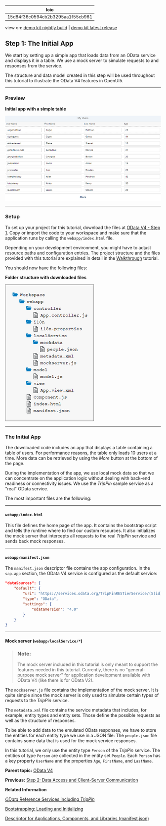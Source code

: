 <!-- loio15d84f36c0594cb2b3295aa1f55cb961 -->

| loio |
| -----|
| 15d84f36c0594cb2b3295aa1f55cb961 |

<div id="loio">

view on: [demo kit nightly build](https://sdk.openui5.org/nightly/#/topic/15d84f36c0594cb2b3295aa1f55cb961) | [demo kit latest release](https://sdk.openui5.org/topic/15d84f36c0594cb2b3295aa1f55cb961)</div>

## Step 1: The Initial App

We start by setting up a simple app that loads data from an OData service and displays it in a table. We use a mock server to simulate requests to and responses from the service.

The structure and data model created in this step will be used throughout this tutorial to illustrate the OData V4 features in OpenUI5.

***

<a name="loio15d84f36c0594cb2b3295aa1f55cb961__section_bt4_fxc_z1b"/>

### Preview

   
  
**Initial app with a simple table**

 ![](images/loio9d0182f69376444396c903cbc84564c9_LowRes.png "Initial app with a simple table") 

***

<a name="loio15d84f36c0594cb2b3295aa1f55cb961__section_tsr_gxc_z1b"/>

### Setup

To set up your project for this tutorial, download the files at [OData V4 - Step 1](https://sdk.openui5.org/entity/sap.ui.core.tutorial.odatav4/sample/sap.ui.core.tutorial.odatav4.01). Copy or import the code to your workspace and make sure that the application runs by calling the `webapp/index.html` file.

Depending on your development environment, you might have to adjust resource paths and configuration entries. The project structure and the files provided with this tutorial are explained in detail in the [Walkthrough](Walkthrough_3da5f4b.md) tutorial.

You should now have the following files:

  
  
**Folder structure with downloaded files**

 ![](images/loio1406ea6897b149fe97a107176f9d4442_HiRes.png "Folder structure with downloaded files") 

***

<a name="loio15d84f36c0594cb2b3295aa1f55cb961__section_vng_l12_gcb"/>

### The Initial App

The downloaded code includes an app that displays a table containing a table of users. For performance reasons, the table only loads 10 users at a time. More data can be retrieved by using the *More* button at the bottom of the page.

During the implementation of the app, we use local mock data so that we can concentrate on the application logic without dealing with back-end readiness or connectivity issues. We use the *TripPin* sample service as a "real" OData service.

The most important files are the following:

***

#### `webapp/index.html`

This file defines the home page of the app. It contains the bootstrap script and tells the runtime where to find our custom resources. It also initializes the mock server that intercepts all requests to the real *TripPin* service and sends back mock responses.

***

#### `webapp/manifest.json`

The `manifest.json` descriptor file contains the app configuration. In the `sap.app` section, the OData V4 service is configured as the default service:

```json
"dataSources": {
	"default": {
		"uri": "https://services.odata.org/TripPinRESTierService/(S(id))/",
		"type": "OData",
		"settings": {
			"odataVersion": "4.0"
		}
	}
}

```

***

#### Mock server \(`webapp/localService/*`\)

> ### Note:  
> The mock server included in this tutorial is only meant to support the features needed in this tutorial. Currently, there is no "general-purpose mock server" for application development available with OData V4 \(like there is for OData V2\).

The `mockserver.js` file contains the implementation of the mock server. It is quite simple since the mock server is only used to simulate certain types of requests to the *TripPin* service.

The `metadata.xml` file contains the service metadata that includes, for example, entity types and entity sets. Those define the possible requests as well as the structure of responses.

To be able to add data to the emulated OData responses, we have to store the entities for each entity type we use in a JSON file: The `people.json` file contains some data that is used for the mock service responses.

In this tutorial, we only use the entity type `Person` of the *TripPin* service. The entities of type `Person` are collected in the entity set `People`. Each `Person` has a key property `UserName` and the properties `Age`, `FirstName`, and `LastName`.

**Parent topic:** [OData V4](OData_V4_bcdbde6.md "In this tutorial, we explore how features of OData V4 can be used in OpenUI5. We write a small app that consumes data from an OData V4 service to understand how to access, modify, aggregate, and filter data in an OData V4 model.")

**Previous:** [Step 2: Data Access and Client-Server Communication](Step_2_Data_Access_and_Client_Server_Communication_e9de002.md "In this step, we see how the Table that is bound to the People entity set initially requests its data, and how the data can be refreshed. We use the Console tab in the browser developer tools to monitor the communication between the browser and the server. We see the initial request as well as the requests for refreshing the data.")

**Related Information**  


[*OData* Reference Services including *TripPin*](http://www.odata.org/odata-services/)

[Bootstrapping: Loading and Initializing](Bootstrapping_Loading_and_Initializing_a04b0d1.md "To use OpenUI5 features in your HTML page, you have to load and initialize the SAPUI5 library.")

[Descriptor for Applications, Components, and Libraries \(manifest.json\)](Descriptor_for_Applications_Components_and_Libraries_manifest_json_be0cf40.md "The descriptor for applications, components, and libraries (in short: app descriptor) is inspired by the WebApplication Manifest concept introduced by the W3C. The descriptor provides a central, machine-readable, and easy-to-access location for storing metadata associated with an application, an application component, or a library.")

